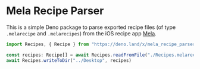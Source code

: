 # Mela Recipe Parser

This is a simple Deno package to parse exported recipe files (of type `.melarecipe` and `.melarecipes`) from the iOS recipe app [Mela](https://mela.recipes).

```typescript
import Recipes, { Recipe } from "https://deno.land/x/mela_recipe_parser/mod.ts"

const recipes: Recipe[] = await Recipes.readFromFile("./Recipes.melarecipes")
await Recipes.writeToDir("../Desktop", recipes)
```